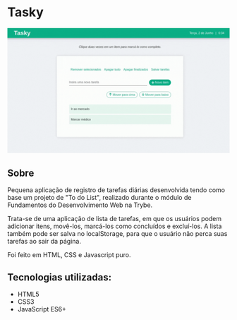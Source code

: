 # Tasky
![gif da aplicação rodando](tasky.gif)

## Sobre
Pequena aplicação de registro de tarefas diárias desenvolvida tendo como base um projeto de "To do List", realizado durante o módulo de Fundamentos do Desenvolvimento Web na Trybe.

Trata-se de uma aplicação de lista de tarefas, em que os usuários podem adicionar itens, movê-los, marcá-los como concluídos e excluí-los. A lista também pode ser salva no localStorage, para que o usuário não perca suas tarefas ao sair da página.

Foi feito em HTML, CSS e Javascript puro.

## Tecnologias utilizadas:
* HTML5
* CSS3
* JavaScript ES6+



